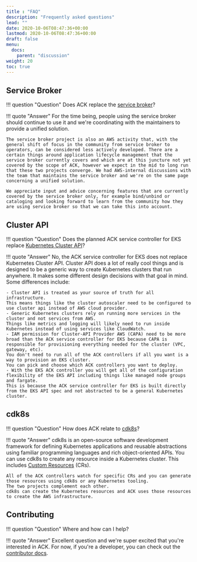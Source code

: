 ```yaml
---
title : "FAQ"
description: "Frequently asked questions"
lead: ""
date: 2020-10-06T08:47:36+00:00
lastmod: 2020-10-06T08:47:36+00:00
draft: false
menu: 
  docs:
    parent: "discussion"
weight: 20
toc: true
---
```


## Service Broker

!!! question "Question"
    Does ACK replace the [service broker](https://svc-cat.io/)?

!!! quote "Answer"
    For the time being, people using the service broker should continue to use it and we're coordinating with the maintainers to provide a unified solution.

    The service broker project is also an AWS activity that, with the general shift of focus in the community from service broker to operators, can be considered less actively developed. There are a certain things around application lifecycle management that the service broker currently covers and which are at this juncture not yet covered by the scope of ACK, however we expect in the mid to long run that these two projects converge. We had AWS-internal discussions with the team that maintains the service broker and we're on the same page concerning a unified solution.

    We appreciate input and advice concerning features that are currently covered by the service broker only, for example bind/unbind or cataloging and looking forward to learn from the community how they are using service broker so that we can take this into account.

## Cluster API

!!! question "Question"
    Does the planned ACK service controller for EKS replace [Kubernetes Cluster API](https://github.com/kubernetes-sigs/cluster-api)?

!!! quote "Answer"
    No, the ACK service controller for EKS does not replace Kubernetes Cluster API.
    Cluster API does a lot of really cool things and is designed to be a generic way to create Kubernetes clusters that run anywhere.
    It makes some different design decisions with that goal in mind.
    Some differences include:

    - Cluster API is treated as your source of truth for all infrastructure.
    This means things like the cluster autoscaler need to be configured to use cluster api instead of AWS cloud provider.
    - Generic Kubernetes clusters rely on running more services in the cluster and not services from AWS.
    Things like metrics and logging will likely need to run inside Kubernetes instead of using services like CloudWatch.
    - IAM permission for Cluster-API Provider AWS (CAPA) need to be more broad than the ACK service controller for EKS because CAPA is responsible for provisioning everything needed for the cluster (VPC, gateway, etc).
    You don't need to run all of the ACK controllers if all you want is a way to provision an EKS cluster.
    You can pick and choose which ACK controllers you want to deploy.
    - With the EKS ACK controller you will get all of the configuration flexibility of the EKS API including things like managed node groups and fargate.
    This is because the ACK service controller for EKS is built directly from the EKS API spec and not abstracted to be a general Kubernetes cluster.

## cdk8s

!!! question "Question"
    How does ACK relate to [cdk8s](https://cdk8s.io/)?

!!! quote "Answer"
    cdk8s is an open-source software development framework for defining Kubernetes applications and reusable abstractions using familiar programming languages and rich object-oriented APIs.
    You can use cdk8s to create any resource inside a Kubernetes cluster.
    This includes [Custom Resources](https://kubernetes.io/docs/concepts/extend-kubernetes/api-extension/custom-resources/) (CRs).
    
    All of the ACK controllers watch for specific CRs and you can generate those resources using cdk8s or any Kubernetes tooling.
    The two projects complement each other.
    cdk8s can create the Kubernetes resources and ACK uses those resources to create the AWS infrastructure.

## Contributing

!!! question "Question"
    Where and how can I help?

!!! quote "Answer"
    Excellent question and we're super excited that you're interested in ACK.
    For now, if you're a developer, you can check out the [contributor docs](../../dev-docs/overview/).